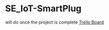 # SE_IoT-SmartPlug
will do once the project is complete
[Trello Board](https://trello.com/b/qibObnG8/iot)
